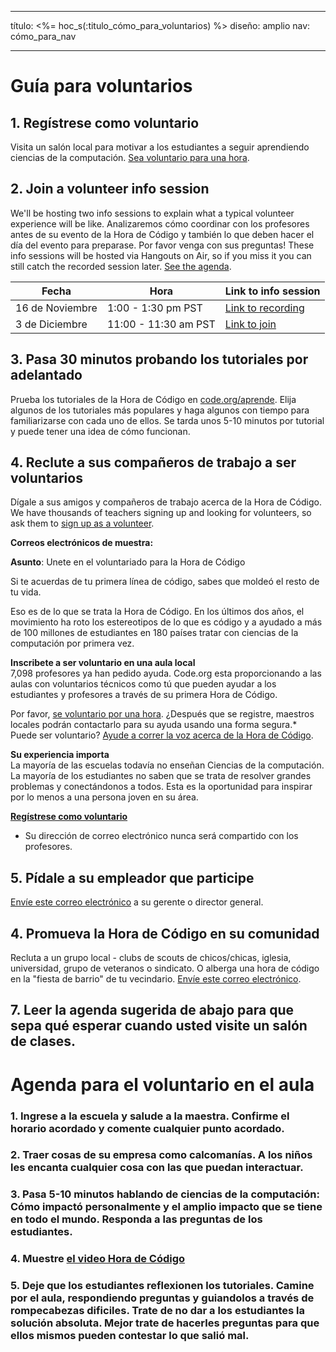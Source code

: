 * * *

título: <%= hoc_s(:titulo_cómo_para_voluntarios) %> diseño: amplio nav: cómo_para_nav

* * *

# Guía para voluntarios

## 1. Regístrese como voluntario

Visita un salón local para motivar a los estudiantes a seguir aprendiendo ciencias de la computación. [Sea voluntario para una hora](https://code.org/volunteer/engineer).

## 2. Join a volunteer info session

We'll be hosting two info sessions to explain what a typical volunteer experience will be like. Analizaremos cómo coordinar con los profesores antes de su evento de la Hora de Código y también lo que deben hacer el día del evento para preparase. Por favor venga con sus preguntas! These info sessions will be hosted via Hangouts on Air, so if you miss it you can still catch the recorded session later. [See the agenda](https://docs.google.com/document/d/1y2PjgICSEnYGTD7MT1mvLS6RvA9BJDG4zWheD0ZFIUo/edit?usp=sharing).

| Fecha           | Hora                 | Link to info session                                                            |
| --------------- | -------------------- | ------------------------------------------------------------------------------- |
| 16 de Noviembre | 1:00 - 1:30 pm PST   | [Link to recording](https://plus.google.com/events/c61fhr7i1rucvlfghv5opqvi8n0) |
| 3 de Diciembre  | 11:00 - 11:30 am PST | [Link to join](https://plus.google.com/events/c1j1vtlf3tdrb4j672tfnt3k0a0)      |

## 3. Pasa 30 minutos probando los tutoriales por adelantado

Prueba los tutoriales de la Hora de Código en [code.org/aprende](https://code.org/learn). Elija algunos de los tutoriales más populares y haga algunos con tiempo para familiarizarse con cada uno de ellos. Se tarda unos 5-10 minutos por tutorial y puede tener una idea de cómo funcionan.

## 4. Reclute a sus compañeros de trabajo a ser voluntarios

Dígale a sus amigos y compañeros de trabajo acerca de la Hora de Código. We have thousands of teachers signing up and looking for volunteers, so ask them to [sign up as a volunteer](https://code.org/volunteer).

**Correos electrónicos de muestra:**

**Asunto**: Unete en el voluntariado para la Hora de Código

Si te acuerdas de tu primera línea de código, sabes que moldeó el resto de tu vida.

Eso es de lo que se trata la Hora de Código. En los últimos dos años, el movimiento ha roto los estereotipos de lo que es código y a ayudado a más de 100 millones de estudiantes en 180 países tratar con ciencias de la computación por primera vez.

**Inscribete a ser voluntario en una aula local**   
7,098 profesores ya han pedido ayuda. Code.org esta proporcionando a las aulas con voluntarios técnicos como tú que pueden ayudar a los estudiantes y profesores a través de su primera Hora de Código.

Por favor, [se voluntario por una hora](https://code.org/volunteer/engineer). ¿Después que se registre, maestros locales podrán contactarlo para su ayuda usando una forma segura.* Puede ser voluntario? [Ayude a correr la voz acerca de la Hora de Código](https://hourofcode.com/promote).

**Su experiencia importa**   
La mayoría de las escuelas todavía no enseñan Ciencias de la computación. La mayoría de los estudiantes no saben que se trata de resolver grandes problemas y conectándonos a todos. Esta es la oportunidad para inspirar por lo menos a una persona joven en su área.

**[Regístrese como voluntario](https://code.org/volunteer/engineer)**

* Su dirección de correo electrónico nunca será compartido con los profesores.

## 5. Pídale a su empleador que participe

[Envíe este correo electrónico](https://hourofcode.com/promote/resources#email) a su gerente o director general.

## 4. Promueva la Hora de Código en su comunidad

Recluta a un grupo local - clubs de scouts de chicos/chicas, iglesia, universidad, grupo de veteranos o sindicato. O alberga una hora de código en la "fiesta de barrio" de tu vecindario. [Envíe este correo electrónico](https://hourofcode.com/promote/resources#email).

## 7. Leer la agenda sugerida de abajo para que sepa qué esperar cuando usted visite un salón de clases.

# Agenda para el voluntario en el aula

### 1. Ingrese a la escuela y salude a la maestra. Confirme el horario acordado y comente cualquier punto acordado.

### 2. Traer cosas de su empresa como calcomanías. A los niños les encanta cualquier cosa con las que puedan interactuar.

### 3. Pasa 5-10 minutos hablando de ciencias de la computación: Cómo impactó personalmente y el amplio impacto que se tiene en todo el mundo. Responda a las preguntas de los estudiantes.

### 4. Muestre [el video Hora de Código](https://www.youtube.com/watch?v=2DxWIxec6yo)

### 5. Deje que los estudiantes reflexionen los tutoriales. Camine por el aula, respondiendo preguntas y guiandolos a través de rompecabezas dificiles. Trate de no dar a los estudiantes la solución absoluta. Mejor trate de hacerles preguntas para que ellos mismos pueden contestar lo que salió mal.